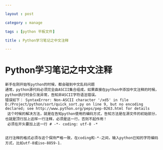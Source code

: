 ```yaml
---

layout : post

category : manage

tags : [python 平板文件]

title : Python学习笔记之中文注释

---
```


# Python学习笔记之中文注释

    新手在刚开始写python的时候，都会碰到中文乱码问题
    通常，python源代码必须完全由ASCII集合组成，如果直接在python中添加中文注释的时候，python执行时会引发异常，告知非ASCII字符语法错误。  
    错误如下： SyntaxError: Non-ASCII character '/xd5' in file D:/Project/python/sort/quick_sort.py on line 9, but no encoding declared; see http://www.python.org/peps/pep-0263.html for details  
     这个时候的解决方法，就是在告知python使用的编码方式，告知方法是在源文件的初始部分，也就是顶行加上这样一行注释，必须是这一行，否则不起作用！  
     必须在开头要加上这一行 # -*- coding: utf-8 -*


    这行注释的格式必须与这个保持严格一致，在coding和-*-之间，输入python已知的字符编码方式，比如utf-8或iso-8859-1.  
